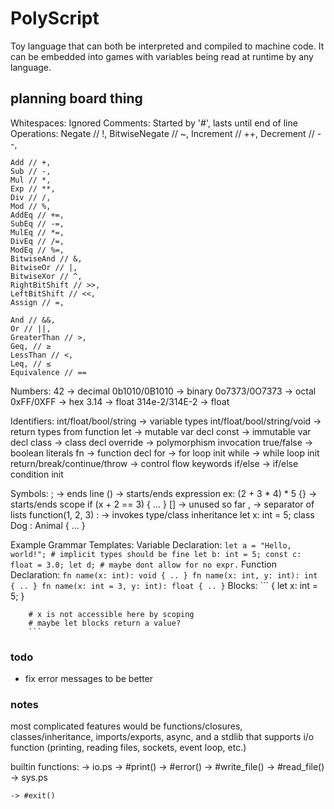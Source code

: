# PolyScript

Toy language that can both be interpreted and compiled to machine code. It can be embedded into games with variables being read at runtime by any language.

## planning board thing
Whitespaces: Ignored
Comments: Started by '#', lasts until end of line
Operations:
    Negate // !,
    BitwiseNegate // ~,
    Increment // ++,
    Decrement // --,

    Add // +,
    Sub // -,
    Mul // *,
    Exp // **,
    Div // /,
    Mod // %,
    AddEq // +=,
    SubEq // -=,
    MulEq // *=,
    DivEq // /=,
    ModEq // %=,
    BitwiseAnd // &,
    BitwiseOr // |,
    BitwiseXor // ^,
    RightBitShift // >>,
    LeftBitShift // <<,
    Assign // =,

    And // &&,
    Or // ||,
    GreaterThan // >,
    Geq, // ≥
    LessThan // <,
    Leq, // ≤
    Equivalence // ==

Numbers:
    42 -> decimal
    0b1010/0B1010 -> binary
    0o7373/0O7373 -> octal
    0xFF/0XFF -> hex
    3.14 -> float
    314e-2/314E-2 -> float

Identifiers:
    int/float/bool/string -> variable types
    int/float/bool/string/void -> return types from function
    let -> mutable var decl
    const -> immutable var decl
    class -> class decl
    override -> polymorphism invocation
    true/false -> boolean literals
    fn -> function decl
    for -> for loop init
    while -> while loop init
    return/break/continue/throw -> control flow keywords
    if/else -> if/else condition init

Symbols:
    ; -> ends line
    () -> starts/ends expression
        ex: (2 + 3 * 4) * 5
    {} -> starts/ends scope
        if (x + 2 == 3) { ... }
    [] -> unused so far
    , -> separator of lists
        function(1, 2, 3)
    : -> invokes type/class inheritance
        let x: int = 5;
        class Dog : Animal { ... }

Example Grammar Templates:
    Variable Declaration:
        ```
        let a = "Hello, world!"; # implicit types should be fine
        let b: int = 5;
        const c: float = 3.0;
        let d; # maybe dont allow for no expr.
        ```
    Function Declaration:
        ```
        fn name(x: int): void { .. }
        fn name(x: int, y: int): int { .. }
        fn name(x: int = 3, y: int): float { .. }
        ```
    Blocks:
        ```
        {
            let x: int = 5;
        }

        # x is not accessible here by scoping
        # maybe let blocks return a value?
        ```

### todo
- fix error messages to be better

### notes
most complicated features would be functions/closures, classes/inheritance, imports/exports, async, and a stdlib that supports i/o function (printing, reading files, sockets, event loop, etc.)

builtin functions:
-> io.ps
    -> #print()
    -> #error()
    -> #write_file()
    -> #read_file()
-> sys.ps

    -> #exit()